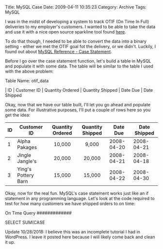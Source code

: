 Title: MySQL Case
Date:  2009-04-11 10:35:23
Category:  Archive
Tags: MySQL

I was in the midst of developing a system to track OTIF (On Time In Full)  deliveries to my employer's customers.  I 
wanted to be able to take the data and use it with a nice open source sparkline tool found [here](http://sparkline.org/).

To do that though, I needed to be able to convert the data into a binary setting - either we met the OTIF goal fot the 
delivery, or we didn't.  Luckily, I found out about [MySQL Reference - Case Statement](http://dev.mysql.com/doc/refman/5.0/en/case-statement.html).

Before I go over the case statement function, let's build a table in MySQL and populate it with some data.  The table 
will be similar to the table I used with the above problem:

Table Name: otif_data

| ID  |   Customer ID  |  Quantity Ordered  |  Quantity Shipped  |  Date Due  |  Date Shipped

Okay, now that we have our table built, I'll let you go ahead and populate some data.  For illustrative purposes, I'll 
put a couple of rows here so you get the idea:

| ID  |   Customer ID        |  Quantity Ordered  |  Quantity Shipped  |  Date Due  |  Date Shipped  |
| --- |  -------------       |  :--------------:  |  :---------------: |  --------  |  ------------  |
|  1  |  Alpha Pakages       |      10,000        |       9,000        | 2008-04-20 |  2008-04-21    |
|  2  |  Jingle Jangle's     |      20,000        |      20,000        | 2008-04-21 |  2008-04-18    |
|  3  |  Ying's Pottery Barn |      15,000        |      15,000        | 2008-04-22 |  2008-04-30    |

Okay, now for the real fun.  MySQL's case statement works just like an if statement in any programming language.  Let's
look at the code required to test for how many customers we have shipped orders to on time:

On Time Query
#############

SELECT SUM(CASE


Update 10/28/2018:  I believe this was an incomplete tutorial I had in WordPress.  I leave it posted here because I will likely 
come back and clean it up.